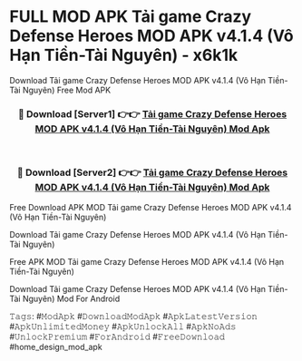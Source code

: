 # FULL MOD APK Tải game Crazy Defense Heroes MOD APK v4.1.4 (Vô Hạn Tiền-Tài Nguyên) - x6k1k
Download Tải game Crazy Defense Heroes MOD APK v4.1.4 (Vô Hạn Tiền-Tài Nguyên) Free Mod APK

<div align="center">
<h3>🔴 Download [Server1] 👉👉 <a href="https://apk-comot.site?title=Tải_game_Crazy_Defense_Heroes_MOD_APK_v4.1.4_(Vô_Hạn_Tiền-Tài_Nguyên)">Tải game Crazy Defense Heroes MOD APK v4.1.4 (Vô Hạn Tiền-Tài Nguyên) Mod Apk</a></h3><br>

<h3>🔴 Download [Server2] 👉👉 <a href="https://apk-comot.site?title=Tải_game_Crazy_Defense_Heroes_MOD_APK_v4.1.4_(Vô_Hạn_Tiền-Tài_Nguyên)">Tải game Crazy Defense Heroes MOD APK v4.1.4 (Vô Hạn Tiền-Tài Nguyên) Mod Apk</a></h3>
</div>


Free Download APK MOD Tải game Crazy Defense Heroes MOD APK v4.1.4 (Vô Hạn Tiền-Tài Nguyên)

Download Tải game Crazy Defense Heroes MOD APK v4.1.4 (Vô Hạn Tiền-Tài Nguyên) 

Free APK MOD Tải game Crazy Defense Heroes MOD APK v4.1.4 (Vô Hạn Tiền-Tài Nguyên) 

Download Tải game Crazy Defense Heroes MOD APK v4.1.4 (Vô Hạn Tiền-Tài Nguyên) Mod For Android

𝚃𝚊𝚐𝚜: #𝙼𝚘𝚍𝙰𝚙𝚔 #𝙳𝚘𝚠𝚗𝚕𝚘𝚊𝚍𝙼𝚘𝚍𝙰𝚙𝚔 #𝙰𝚙𝚔𝙻𝚊𝚝𝚎𝚜𝚝𝚅𝚎𝚛𝚜𝚒𝚘𝚗 #𝙰𝚙𝚔𝚄𝚗𝚕𝚒𝚖𝚒𝚝𝚎𝚍𝙼𝚘𝚗𝚎𝚢 #𝙰𝚙𝚔𝚄𝚗𝚕𝚘𝚌𝚔𝙰𝚕𝚕 #𝙰𝚙𝚔𝙽𝚘𝙰𝚍𝚜 #𝚄𝚗𝚕𝚘𝚌𝚔𝙿𝚛𝚎𝚖𝚒𝚞𝚖 #𝙵𝚘𝚛𝙰𝚗𝚍𝚛𝚘𝚒𝚍 #𝙵𝚛𝚎𝚎𝙳𝚘𝚠𝚗𝚕𝚘𝚊𝚍 #home_design_mod_apk